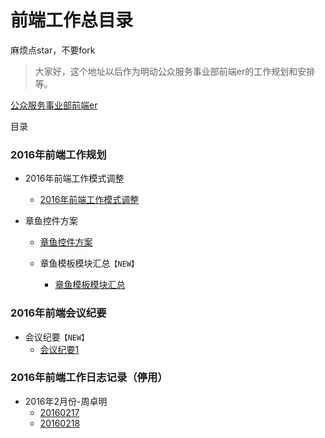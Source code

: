 # 前端工作总目录

麻烦点star，不要fork

> 大家好，这个地址以后作为明动公众服务事业部前端er的工作规划和安排等。

[公众服务事业部前端er](https://github.com/zzm1988/md)

目录

### 2016年前端工作规划

* 2016年前端工作模式调整
    * [ 2016年前端工作模式调整](https://github.com/zzm1988/md/blob/master/workPlans/2016年前端工作模式调整.md)

* 章鱼控件方案
    * [章鱼控件方案](https://github.com/zzm1988/md/blob/master/workPlans/章鱼控件方案.md)

  * 章鱼模板模块汇总`【NEW】`
      * [章鱼模板模块汇总](https://github.com/zzm1988/md/blob/master/zy-templates/01.md)

### 2016年前端会议纪要

  * 会议纪要`【NEW】`
      * [会议纪要1](https://github.com/zzm1988/md/blob/master/femeeting/20160229.md)


### 2016年前端工作日志记录（停用）

* 2016年2月份-周卓明
    * [20160217](https://github.com/zzm1988/md/blob/master/logbook/zhouzhm/20160217.md)  
    * [20160218](https://github.com/zzm1988/md/blob/master/logbook/zhouzhm/20160218.md)  

